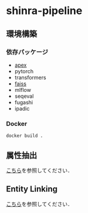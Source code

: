 # shinra-pipeline

## 環境構築
### 依存パッケージ
- [apex](https://github.com/NVIDIA/apex)
- pytorch
- transformers
- [faiss](https://github.com/facebookresearch/faiss)
- mlflow
- seqeval
- fugashi
- ipadic

### Docker
`docker build .`

## 属性抽出
[こちら](src/attribute_extraction/README.md)を参照してください．

## Entity Linking
[こちら](src/entity_linking/README.md)を参照してください．
